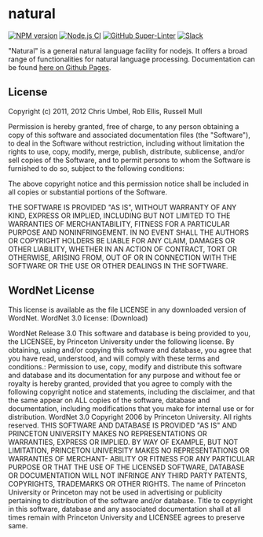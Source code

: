 # natural

[![NPM version](https://img.shields.io/npm/v/natural.svg)](https://www.npmjs.com/package/natural)
[![Node.js CI](https://github.com/NaturalNode/natural/workflows/Node.js%20CI/badge.svg)](https://github.com/marketplace/actions)
[![GitHub Super-Linter](https://github.com/NaturalNode/natural/workflows/Lint%20Code%20Base/badge.svg)](https://github.com/marketplace/actions/super-linter)
[![Slack](https://slack.bri.im/badge.svg)](https://slack.bri.im)

"Natural" is a general natural language facility for nodejs. It offers a broad range of functionalities for natural language processing. Documentation can be found [here on Github Pages](http://naturalnode.github.io/natural/).


## License

Copyright (c) 2011, 2012 Chris Umbel, Rob Ellis, Russell Mull

Permission is hereby granted, free of charge, to any person obtaining a copy
of this software and associated documentation files (the "Software"), to deal
in the Software without restriction, including without limitation the rights
to use, copy, modify, merge, publish, distribute, sublicense, and/or sell
copies of the Software, and to permit persons to whom the Software is
furnished to do so, subject to the following conditions:

The above copyright notice and this permission notice shall be included in
all copies or substantial portions of the Software.

THE SOFTWARE IS PROVIDED "AS IS", WITHOUT WARRANTY OF ANY KIND, EXPRESS OR
IMPLIED, INCLUDING BUT NOT LIMITED TO THE WARRANTIES OF MERCHANTABILITY,
FITNESS FOR A PARTICULAR PURPOSE AND NONINFRINGEMENT. IN NO EVENT SHALL THE
AUTHORS OR COPYRIGHT HOLDERS BE LIABLE FOR ANY CLAIM, DAMAGES OR OTHER
LIABILITY, WHETHER IN AN ACTION OF CONTRACT, TORT OR OTHERWISE, ARISING FROM,
OUT OF OR IN CONNECTION WITH THE SOFTWARE OR THE USE OR OTHER DEALINGS IN
THE SOFTWARE.

## WordNet License

This license is available as the file LICENSE in any downloaded version of WordNet.
WordNet 3.0 license: (Download)

WordNet Release 3.0 This software and database is being provided to you, the
LICENSEE, by Princeton University under the following license. By obtaining,
using and/or copying this software and database, you agree that you have read,
understood, and will comply with these terms and conditions.: Permission to use,
copy, modify and distribute this software and database and its documentation for
any purpose and without fee or royalty is hereby granted, provided that you
agree to comply with the following copyright notice and statements, including
the disclaimer, and that the same appear on ALL copies of the software, database
and documentation, including modifications that you make for internal use or for
distribution. WordNet 3.0 Copyright 2006 by Princeton University. All rights
reserved. THIS SOFTWARE AND DATABASE IS PROVIDED "AS IS" AND PRINCETON
UNIVERSITY MAKES NO REPRESENTATIONS OR WARRANTIES, EXPRESS OR IMPLIED. BY WAY OF
EXAMPLE, BUT NOT LIMITATION, PRINCETON UNIVERSITY MAKES NO REPRESENTATIONS OR
WARRANTIES OF MERCHANT- ABILITY OR FITNESS FOR ANY PARTICULAR PURPOSE OR THAT
THE USE OF THE LICENSED SOFTWARE, DATABASE OR DOCUMENTATION WILL NOT INFRINGE
ANY THIRD PARTY PATENTS, COPYRIGHTS, TRADEMARKS OR OTHER RIGHTS. The name of
Princeton University or Princeton may not be used in advertising or publicity
pertaining to distribution of the software and/or database. Title to copyright
in this software, database and any associated documentation shall at all times
remain with Princeton University and LICENSEE agrees to preserve same.
